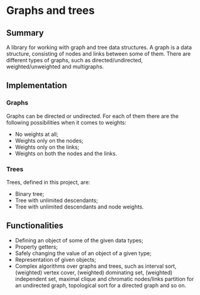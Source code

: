 # Graphs and trees

## Summary

A library for working with graph and tree data structures.
A graph is a data structure, consisting of nodes and links between some of them. There are different types of graphs, such as directed/undirected, weighted/unweighted and multigraphs.

## Implementation

### Graphs

Graphs can be directed or undirected. For each of them there are the following possibilities when it comes to weights:

- No weights at all;
- Weights only on the nodes;
- Weights only on the links;
- Weights on both the nodes and the links.

### Trees

Trees, defined in this project, are:

- Binary tree;
- Tree with unlimited descendants;
- Tree with unlimited descendants and node weights.

## Functionalities

- Defining an object of some of the given data types;
- Property getters;
- Safely changing the value of an object of a given type;
- Representation of given objects;
- Complex algorithms over graphs and trees, such as interval sort, (weighted) vertex cover, (weighted) dominating set, (weighted) independent set, maximal clique and chromatic nodes/links partition for an undirected graph, topological sort for a directed graph and so on.
